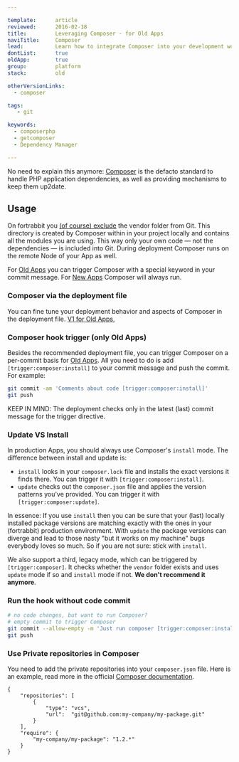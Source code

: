 ```yaml
---

template:      article
reviewed:      2016-02-18
title:         Leveraging Composer - for Old Apps
naviTitle:     Composer
lead:          Learn how to integrate Composer into your development workflow with fortrabbit.
dontList:      true
oldApp:        true
group:         platform
stack:         old

otherVersionLinks:
  - composer

tags:
   - git

keywords:
  - composerphp
  - getcomposer
  - Dependency Manager

---
```


No need to explain this anymore: [Composer](http://getcomposer.org) is the defacto standard to handle PHP application dependencies, as well as providing mechanisms to keep them up2date.

## Usage

On fortrabbit you [(of course) exclude](https://getcomposer.org/doc/faqs/should-i-commit-the-dependencies-in-my-vendor-directory.md) the vendor folder from Git. This directory is created by Composer within in your project locally and contains all the modules you are using. This way only your own code — not the dependencies — is included into Git. During deployment Composer runs on the remote Node of your App as well.

For [Old Apps](new-apps) you can trigger Composer with a special keyword in your commit message. For [New Apps](new-apps) Composer will always run.


### Composer via the deployment file

You can fine tune your deployment behavior and aspects of Composer in the deployment file. [V1 for Old Apps](/deployment-file-v1-old),

### Composer hook trigger (only Old Apps)

Besides the recommended deployment file, you can trigger Composer on a per-commit basis for [Old Apps](new-apps). All you need to do is add `[trigger:composer:install]` to your commit message and push the commit. For example:

```bash
git commit -am 'Comments about code [trigger:composer:install]'
git push
```

KEEP IN MIND: The deployment checks only in the latest (last) commit message for the trigger directive.


### Update VS Install

In production Apps, you should always use Composer's `install` mode. The difference between install and update is:

* `install` looks in your `composer.lock` file and installs the exact versions it finds there. You can trigger it with `[trigger:composer:install]`.
* `update` checks out the `composer.json` file and applies the version patterns you've provided. You can trigger it with `[trigger:composer:update]`.

In essence: If you use `install` then you can be sure that your (last) locally installed package versions are matching exactly with the ones in your (fortrabbit) production environment. With `update` the package versions can diverge and lead to those nasty "but it works on my machine" bugs everybody loves so much. So if you are not sure: stick with `install`.

We also support a third, legacy mode, which can be triggered by `[trigger:composer]`. It checks whether the `vendor` folder exists and uses `update` mode if so and `install` mode if not. **We don't recommend it anymore**.

### Run the hook without code commit

```bash
# no code changes, but want to run Composer?
# empty commit to trigger Composer
git commit --allow-empty -m 'Just run composer [trigger:composer:install]'
git push
```

### Use Private repositories in Composer

You need to add the private repositories into your `composer.json` file. Here is an example, read more in the official [Composer documentation](https://getcomposer.org/doc/05-repositories.md#hosting-your-own).

```
{
    "repositories": [
        {
            "type": "vcs",
            "url":  "git@github.com:my-company/my-package.git"
        }
    ],
    "require": {
        "my-company/my-package": "1.2.*"
    }
}
```